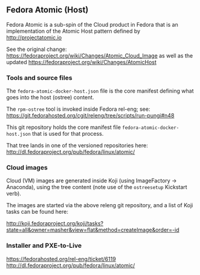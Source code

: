 Fedora Atomic (Host)
--------------------

Fedora Atomic is a sub-spin of the Cloud product in Fedora
that is an implementation of the Atomic Host pattern
defined by http://projectatomic.io

See the original change:
https://fedoraproject.org/wiki/Changes/Atomic_Cloud_Image
as well as the updated
https://fedoraproject.org/wiki/Changes/AtomicHost

### Tools and source files

The `fedora-atomic-docker-host.json` file is the core manifest
defining what goes into the host (ostree) content.

The `rpm-ostree` tool is invoked inside Fedora rel-eng; see:
https://git.fedorahosted.org/cgit/releng/tree/scripts/run-pungi#n48 

This git repository holds the core manifest file
`fedora-atomic-docker-host.json` that is used for that process.

That tree lands in one of the versioned repositories here:
http://dl.fedoraproject.org/pub/fedora/linux/atomic/

### Cloud images

Cloud (VM) images are generated inside Koji (using ImageFactory ->
Anaconda), using the tree content (note use of the `ostreesetup`
Kickstart verb).

The images are started via the above releng git repository, and
a list of Koji tasks can be found here:

http://koji.fedoraproject.org/koji/tasks?state=all&owner=masher&view=flat&method=createImage&order=-id

### Installer and PXE-to-Live

https://fedorahosted.org/rel-eng/ticket/6119
http://dl.fedoraproject.org/pub/fedora/linux/atomic/





